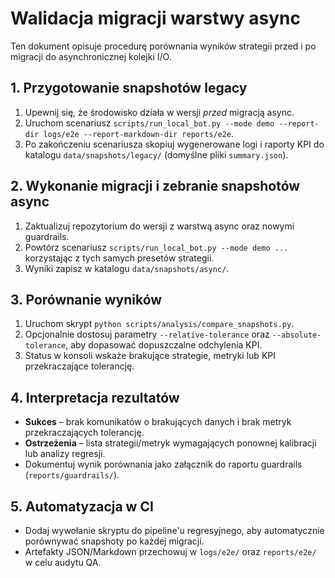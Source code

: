 # Walidacja migracji warstwy async

Ten dokument opisuje procedurę porównania wyników strategii przed i po migracji do asynchronicznej kolejki I/O.

## 1. Przygotowanie snapshotów legacy

1. Upewnij się, że środowisko działa w wersji _przed_ migracją async.
2. Uruchom scenariusz `scripts/run_local_bot.py --mode demo --report-dir logs/e2e --report-markdown-dir reports/e2e`.
3. Po zakończeniu scenariusza skopiuj wygenerowane logi i raporty KPI do katalogu `data/snapshots/legacy/` (domyślne pliki `summary.json`).

## 2. Wykonanie migracji i zebranie snapshotów async

1. Zaktualizuj repozytorium do wersji z warstwą async oraz nowymi guardrails.
2. Powtórz scenariusz `scripts/run_local_bot.py --mode demo ...` korzystając z tych samych presetów strategii.
3. Wyniki zapisz w katalogu `data/snapshots/async/`.

## 3. Porównanie wyników

1. Uruchom skrypt `python scripts/analysis/compare_snapshots.py`.
2. Opcjonalnie dostosuj parametry `--relative-tolerance` oraz `--absolute-tolerance`, aby dopasować dopuszczalne odchylenia KPI.
3. Status w konsoli wskaże brakujące strategie, metryki lub KPI przekraczające tolerancję.

## 4. Interpretacja rezultatów

- **Sukces** – brak komunikatów o brakujących danych i brak metryk przekraczających tolerancję.
- **Ostrzeżenia** – lista strategii/metryk wymagających ponownej kalibracji lub analizy regresji.
- Dokumentuj wynik porównania jako załącznik do raportu guardrails (`reports/guardrails/`).

## 5. Automatyzacja w CI

- Dodaj wywołanie skryptu do pipeline'u regresyjnego, aby automatycznie porównywać snapshoty po każdej migracji.
- Artefakty JSON/Markdown przechowuj w `logs/e2e/` oraz `reports/e2e/` w celu audytu QA.
